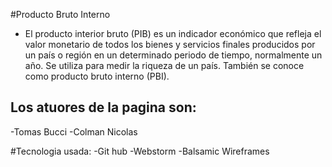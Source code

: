 #Producto Bruto Interno
- El producto interior bruto (PIB) es un indicador económico que refleja el valor monetario de todos los bienes y servicios finales
producidos por un país o región en un determinado periodo de tiempo, normalmente un año. Se utiliza para medir la riqueza de un país.
También se conoce como producto bruto interno (PBI).

## Los atuores de la pagina son:
-Tomas Bucci
-Colman Nicolas

#Tecnologia usada:
-Git hub
-Webstorm
-Balsamic Wireframes
